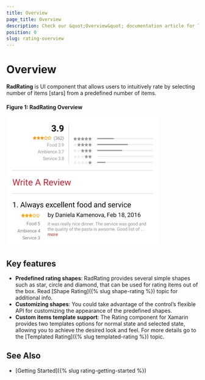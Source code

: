 ```yaml
---
title: Overview
page_title: Overview
description: Check our &quot;Overview&quot; documentation article for Telerik Rating for Xamarin control.
position: 0
slug: rating-overview
---
```


# Overview

**RadRating** is UI component that allows users to intuitively rate by selecting number of items [stars] from a predefined number of items.

#### Figure 1: RadRating Overview

![RatingOverview](images/rating-overview.png)

## Key features

* **Predefined rating shapes**: RadRating provides several simple shapes such as star, circle and diamond, that can be used for rating items out of the box. Read [Shape Rating]({% slug shape-rating %}) topic for additional info.
* **Customizing shapes**: You could take advantage of the control’s flexible API for customizing the appearance of the predefined shapes.
* **Custom items template support**: The Rating component for Xamarin provides two templates options for normal state and selected state, allowing you to achieve the desired look and feel. For more details go to the [Templated Rating]({% slug templated-rating %}) topic.

## See Also

- [Getting Started]({% slug rating-getting-started %})
